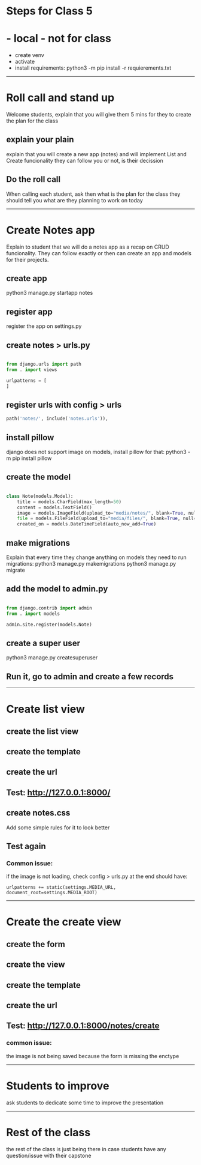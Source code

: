 # Steps for Class 5 

# - local - not for class
- create venv
- activate
- install requirements: python3 -m pip install -r requierements.txt

------------------------

# Roll call and stand up
Welcome students, 
explain that you will give them 5 mins for they to create the plan for the class

## explain your plain
explain that you will create a new app (notes)
and will implement List and Create funcionality
they can follow you or not, is their decission


## Do the roll call
When calling each student, ask then what is the plan for the class
they should tell you what are they planning to work on today


------------------------


# Create Notes app
Explain to student that we will do a notes app as a recap on CRUD funcionality.
They can follow exactly or then can create an app and models for their projects.

## create app
python3 manage.py startapp notes

## register app
register the app on settings.py

## create notes > urls.py
```python

from django.urls import path
from . import views

urlpatterns = [
]

```

## register urls with config > urls
```python
path('notes/', include('notes.urls')),
```

## install pillow
django does not support image on models,
install pillow for that:
python3 -m pip install pillow


## create the model
```python

class Note(models.Model):
    title = models.CharField(max_length=50)
    content = models.TextField()
    image = models.ImageField(upload_to="media/notes/", blank=True, null=True)
    file = models.FileField(upload_to="media/files/", blank=True, null=True)
    created_on = models.DateTimeField(auto_now_add=True)

``` 

## make migrations
Explain that every time they change anything on models
they need to run migrations:
python3 manage.py makemigrations
python3 manage.py migrate


## add the model to admin.py
```python

from django.contrib import admin
from . import models

admin.site.register(models.Note)

```

## create a super user
python3 manage.py createsuperuser


## Run it, go to admin and create a few records



------------------------


# Create list view

## create the list view
## create the template
## create the url
## Test: http://127.0.0.1:8000/
## create notes.css
Add some simple rules for it to look better
## Test again


###  Common issue:
if the image is not loading, check config > urls.py
at the end should have:
``` 
urlpatterns += static(settings.MEDIA_URL, document_root=settings.MEDIA_ROOT)
```

------------------------


# Create the create view

## create the form
## create the view
## create the template
## create the url
## Test: http://127.0.0.1:8000/notes/create

### common issue:
the image is not being saved because the form is missing the enctype


------------------------

# Students to improve
ask students to dedicate some time to improve the presentation


------------------------


# Rest of the class
the rest of the class is just being there
in case students have any question/issue with their capstone